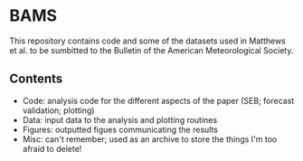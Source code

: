 # BAMS

This repository contains code and some of the datasets used in Matthews et al. to be sumbitted to the Bulletin of the American Meteorological Society. 

## Contents
- Code: analysis code for the different aspects of the paper (SEB; forecast validation; plotting)
- Data: input data to the analysis and plotting routines
- Figures: outputted figues communicating the results
- Misc: can't remember; used as an archive to store the things I'm too afraid to delete!

 

